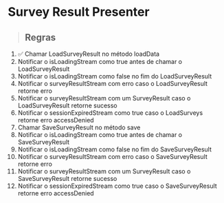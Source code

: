 # Survey Result Presenter

> ## Regras
1. ✅ Chamar LoadSurveyResult no método loadData
2. Notificar o isLoadingStream como true antes de chamar o LoadSurveyResult
3. Notificar o isLoadingStream como false no fim do LoadSurveyResult
4. Notificar o surveyResultStream com erro caso o LoadSurveyResult retorne erro
5. Notificar o surveyResultStream com um SurveyResult caso o LoadSurveyResult retorne sucesso
6. Notificar o sessionExpiredStream como true caso o LoadSurveys retorne erro accessDenied
7. Chamar SaveSurveyResult no método save
8. Notificar o isLoadingStream como true antes de chamar o SaveSurveyResult
9. Notificar o isLoadingStream como false no fim do SaveSurveyResult
10. Notificar o surveyResultStream com erro caso o SaveSurveyResult retorne erro
11. Notificar o surveyResultStream com um SurveyResult caso o SaveSurveyResult retorne sucesso
12. Notificar o sessionExpiredStream como true caso o SaveSurveyResult retorne erro accessDenied